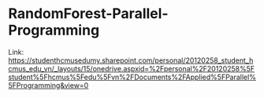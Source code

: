 # RandomForest-Parallel-Programming
Link: https://studenthcmusedumy.sharepoint.com/personal/20120258_student_hcmus_edu_vn/_layouts/15/onedrive.aspxid=%2Fpersonal%2F20120258%5Fstudent%5Fhcmus%5Fedu%5Fvn%2FDocuments%2FApplied%5FParallel%5FProgramming&view=0
